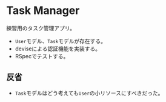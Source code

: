 # Task Manager

練習用のタスク管理アプリ。

- `User`モデル、`Task`モデルが存在する。
- deviseによる認証機能を実装する。
- RSpecでテストする。

## 反省

- `Task`モデルはどう考えても`User`の小リソースにすべきだった。